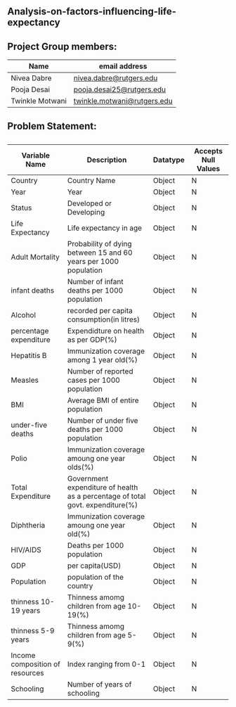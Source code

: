 ## Analysis-on-factors-influencing-life-expectancy
## Project Group members:
Name| email address
----|----------------
Nivea Dabre| nivea.dabre@rutgers.edu
Pooja Desai| pooja.desai25@rutgers.edu
Twinkle Motwani| twinkle.motwani@rutgers.edu

## Problem Statement:
### 

##

 Variable Name| Description| Datatype| Accepts Null Values
 --------------|-------------|----------|--------------------
 Country|Country Name| Object|N
 Year| Year|Object|N
 Status|Developed or Developing|Object|N
 Life Expectancy| Life expectancy in age|Object|N
 Adult Mortality|Probability of dying between 15 and 60 years per 1000 population|Object|N
 infant deaths|Number of infant deaths per 1000 population|Object|N
 Alcohol|recorded per capita consumption(in litres)|Object|N
 percentage expenditure| Expendidture on health as per GDP(%)|Object|N
 Hepatitis B|Immunization coverage among 1 year old(%)|Object|N
 Measles|Number of reported cases per 1000 population|Object|N
 BMI|Average BMI of entire population|Object|N
 under-five deaths| Number of under five deaths per 1000 population|Object|N
 Polio| Immunization coverage amoung one year olds(%)|Object|N
 Total Expenditure| Government expenditure of health as a percentage of total govt. expenditure(%)|Object|N
 Diphtheria|Immunization coverage amoung one year old(%)|Object|N
 HIV/AIDS|Deaths per 1000 population|Object|N
 GDP|per capita(USD)|Object|N
 Population| population of the country|Object|N
 thinness 10-19 years| Thinness amomg children from age 10-19(%)|Object|N
 thinness 5-9 years| Thinness amomg children from age 5-9(%)|Object|N
 Income composition of resources|Index ranging from 0-1|Object|N
 Schooling|Number of years of schooling|Object|N
 
